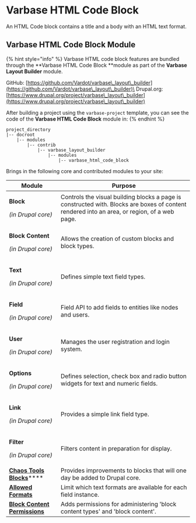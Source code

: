 # Varbase HTML Code Block

An HTML Code block contains a title and a body with an HTML text format.

## Varbase HTML Code Block Module

{% hint style="info" %}
Varbase HTML code block features are bundled through the **Varbase HTML Code Block **module as part of the **Varbase Layout Builder** module.

GitHub: [https://github.com/Vardot/varbase\_layout\_builder](https://github.com/Vardot/varbase\_layout\_builder)\
Drupal.org: [https://www.drupal.org/project/varbase\_layout\_builder](https://www.drupal.org/project/varbase\_layout\_builder)

After building a project using the `varbase-project` template, you can see the code of the **Varbase HTML Code Block** module in:
{% endhint %}

```
project_directory
|-- docroot
    |-- modules
        |-- contrib
            |-- varbase_layout_builder
                |-- modules
                    |-- varbase_html_code_block
```

Brings in the following core and contributed modules to your site:

| Module                                                                                              | Purpose                                                                                                                                      |
| --------------------------------------------------------------------------------------------------- | -------------------------------------------------------------------------------------------------------------------------------------------- |
| <p><strong>Block</strong></p><p><em>(in Drupal core)</em></p>                                       | Controls the visual building blocks a page is constructed with. Blocks are boxes of content rendered into an area, or region, of a web page. |
| <p><strong>Block Content</strong></p><p><em>(in Drupal core)</em></p>                               | Allows the creation of custom blocks and block types.                                                                                        |
| <p><strong>Text</strong></p><p><em>(in Drupal core)</em></p>                                        | Defines simple text field types.                                                                                                             |
| <p><strong>Field</strong></p><p><em>(in Drupal core)</em></p>                                       | Field API to add fields to entities like nodes and users.                                                                                    |
| <p><strong>User</strong></p><p><em>(in Drupal core)</em></p>                                        | Manages the user registration and login system.                                                                                              |
| <p><strong>Options</strong></p><p><em>(in Drupal core)</em></p>                                     | Defines selection, check box and radio button widgets for text and numeric fields.                                                           |
| <p><strong>Link</strong></p><p><em>(in Drupal core)</em></p>                                        | Provides a simple link field type.                                                                                                           |
| <p><strong>Filter</strong></p><p><em>(in Drupal core)</em></p>                                      | Filters content in preparation for display.                                                                                                  |
| [**Chaos Tools Blocks**](https://www.drupal.org/project/ctools)****                                 | Provides improvements to blocks that will one day be added to Drupal core.                                                                   |
| ****[**Allowed Formats**](https://www.drupal.org/project/allowed\_formats)****                      | Limit which text formats are available for each field instance.                                                                              |
| ****[**Block Content Permissions**](https://www.drupal.org/project/block\_content\_permissions)**** | Adds permissions for administering 'block content types' and 'block content'.                                                                |
